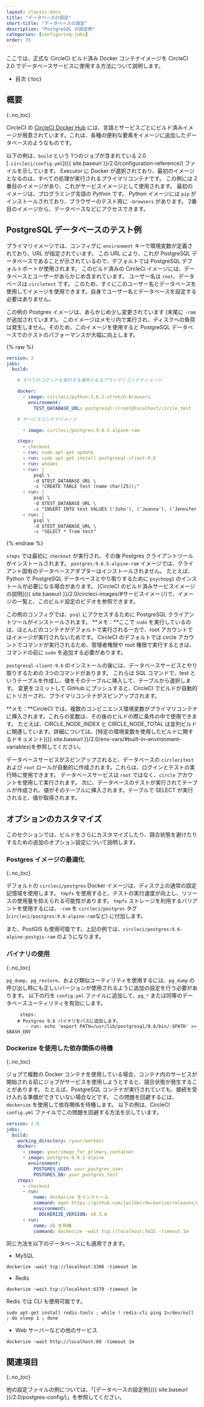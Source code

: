 ```yaml
---
layout: classic-docs
title: "データベースの設定"
short-title: "データベースの設定"
description: "PostgreSQL の設定例"
categories: [configuring-jobs]
order: 35
---
```


ここでは、正式な CircleCI ビルド済み Docker コンテナイメージを CircleCI 2.0 でデータベースサービスに使用する方法について説明します。

- 目次
{:toc}

## 概要
{:.no_toc}

CircleCI の [CircleCI Docker Hub](https://hub.docker.com/r/circleci/) には、言語とサービスごとにビルド済みイメージが用意されています。これは、各種の便利な要素をイメージに追加したデータベースのようなものです。

以下の例は、`build` という 1つのジョブが含まれている 2.0 [`.circleci/config.yml`]({{ site.baseurl }}/2.0/configuration-reference/) ファイルを示しています。 Executor に Docker が選択されており、最初のイメージとなるのは、すべての処理が実行されるプライマリコンテナです。 この例には 2番目のイメージがあり、これがサービスイメージとして使用されます。 最初のイメージは、プログラミング言語の Python です。 Python イメージには `pip` がインストールされており、ブラウザーのテスト用に `-browsers` があります。 2番目のイメージから、データベースなどにアクセスできます。

## PostgreSQL データベースのテスト例

プライマリイメージでは、コンフィグに `environment` キーで環境変数が定義されており、URL が指定されています。 この URL により、これが PostgreSQL データベースであることが示されているので、デフォルトでは PostgreSQL デフォルトポートが使用されます。 このビルド済みの CircleCi イメージには、データベースとユーザーがあらかじめ含まれています。 ユーザー名は `root`、データベースは `circletest` です。 このため、すぐにこのユーザー名とデータベースを使用してイメージを使用できます。自身でユーザー名とデータベースを設定する必要はありません。

この例の Postgres イメージは、あらかじめ少し変更されています (末尾に `-ram` が追加されています)。 このイメージはメモリ内で実行され、ディスクへの負荷は発生しません。そのため、このイメージを使用すると PostgreSQL データベースでのテストのパフォーマンスが大幅に向上します。

{% raw %}

```yaml
version: 2
jobs:
  build:

    # すべてのコマンドを実行する場所となるプライマリコンテナイメージ

    docker:
      - image: circleci/python:3.6.2-stretch-browsers
        environment:
          TEST_DATABASE_URL: postgresql://root@localhost/circle_test

    # サービスコンテナイメージ

      - image: circleci/postgres:9.6.5-alpine-ram

    steps:
      - checkout
      - run: sudo apt-get update
      - run: sudo apt-get install postgresql-client-9.6
      - run: whoami
      - run: |
          psql \
          -d $TEST_DATABASE_URL \
          -c "CREATE TABLE test (name char(25));"
      - run: |
          psql \
          -d $TEST_DATABASE_URL \
          -c "INSERT INTO test VALUES ('John'), ('Joanna'), ('Jennifer');"
      - run: |
          psql \
          -d $TEST_DATABASE_URL \
          -c "SELECT * from test"
```

{% endraw %}

`steps` では最初に `checkout` が実行され、その後 Postgres クライアントツールがインストールされます。 `postgres:9.6.5-alpine-ram` イメージでは、クライアント固有のデータベースアダプターはインストールされません。 たとえば、Python で PostgreSQL データベースとやり取りするために `psychopg2` のインストールが必要になる場合があります。 [CircleCI のビルド済みサービスイメージの説明]({{ site.baseurl }}/2.0/circleci-images/#サービスイメージ)で、イメージの一覧と、このビルド設定のビデオを参照できます。

この例のコンフィグでは、`psql` にアクセスするために PostgreSQL クライアントツールがインストールされます。 **メモ：**ここで `sudo` を実行しているのは、ほとんどのコンテナがデフォルトで実行される一方で、root アカウントではイメージが実行されないためです。 CircleCI のデフォルトでは circle アカウントでコマンドが実行されるため、管理者権限や root 権限で実行するときは、コマンドの前に `sudo` を追加する必要があります。

`postgresql-client-9.6` のインストールの後には、データベースサービスとやり取りするための 3つのコマンドがあります。 これらは SQL コマンドで、test というテーブルを作成し、値をそのテーブルに挿入して、テーブルから選択します。 変更をコミットして GitHub にプッシュすると、CircleCI でビルドが自動的にトリガーされ、プライマリコンテナがスピンアップされます。

**メモ：**CircleCI では、複数のコンビニエンス環境変数がプライマリコンテナに挿入されます。これらの変数は、その後のビルドの際に条件の中で使用できます。 たとえば、CIRCLE_NODE_INDEX と CIRCLE_NODE_TOTAL は並列ビルドに関連しています。詳細については、[特定の環境変数を使用したビルドに関するドキュメント]({{ site.baseurl }}/2.0/env-vars/#built-in-environment-variables)を参照してください。

データベースサービスがスピンアップされると、データベースの `circlecitest` および `root` ロールが自動的に作成されます。これらは、ログインとテストの実行時に使用できます。 データベースサービスは `root` ではなく、`circle` アカウントを使用して実行されます。 次に、データベースのテストが実行されてテーブルが作成され、値がそのテーブルに挿入されます。テーブルで SELECT が実行されると、値が取得されます。

## オプションのカスタマイズ

このセクションでは、ビルドをさらにカスタマイズしたり、競合状態を避けたりするための追加のオプション設定について説明します。

### Postgres イメージの最適化
{:.no_toc}

デフォルトの `circleci/postgres` Docker イメージは、ディスク上の通常の固定記憶域を使用します。 `tmpfs` を使用すると、テストの実行速度が向上し、リソースの使用量を抑えられる可能性があります。 `tmpfs` ストレージを利用するバリアントを使用するには、`-ram` を `circleci/postgres` タグ (`circleci/postgres:9.6-alpine-ram`など) に付加します。

また、PostGIS も使用可能です。上記の例では、`circleci/postgres:9.6-alpine-postgis-ram` のようになります。

### バイナリの使用
{:.no_toc}

`pg_dump`、`pg_restore`、および類似ユーティリティを使用するには、`pg_dump` の呼び出し時にも正しいバージョンが使用されるように追加の設定を行う必要があります。 以下の行を `config.yml` ファイルに追加して、`pg_*` または同等のデータベースユーティリティを有効にします。

         steps:
        # Postgres 9.6 バイナリをパスに追加します。
           - run: echo 'export PATH=/usr/lib/postgresql/9.6/bin/:$PATH' >> $BASH_ENV


### Dockerize を使用した依存関係の待機
{:.no_toc}

ジョブで複数の Docker コンテナを使用している場合、コンテナ内のサービスが開始される前にジョブがサービスを使用しようとすると、競合状態が発生することがあります。 たとえば、PostgreSQL コンテナが実行されていても、接続を受け入れる準備ができていない場合などです。 この問題を回避するには、`dockerize` を使用して依存関係を待機します。 以下の例は、CircleCI `config.yml` ファイルでこの問題を回避する方法を示しています。

```yaml
version: 2.0
jobs:
  build:
    working_directory: /your/workdir
    docker:
      - image: your/image_for_primary_container
      - image: postgres:9.6.2-alpine
        environment:
          POSTGRES_USER: your_postgres_user
          POSTGRES_DB: your_postgres_test
    steps:
      - checkout
      - run:
          name: dockerize をインストール
          command: wget https://github.com/jwilder/dockerize/releases/download/$DOCKERIZE_VERSION/dockerize-linux-amd64-$DOCKERIZE_VERSION.tar.gz && sudo tar -C /usr/local/bin -xzvf dockerize-linux-amd64-$DOCKERIZE_VERSION.tar.gz && rm dockerize-linux-amd64-$DOCKERIZE_VERSION.tar.gz
          environment:
            DOCKERIZE_VERSION: v0.3.0
      - run:
          name: db を待機
          command: dockerize -wait tcp://localhost:5432 -timeout 1m
```

同じ方法を以下のデータベースにも適用できます。

- MySQL

`dockerize -wait tcp://localhost:3306 -timeout 1m`

- Redis

`dockerize -wait tcp://localhost:6379 -timeout 1m`

Redis では CLI も使用可能です。

`sudo apt-get install redis-tools ; while ! redis-cli ping 2>/dev/null ; do sleep 1 ; done`

- Web サーバーなどの他のサービス

`dockerize -wait http://localhost:80 -timeout 1m`

## 関連項目
{:.no_toc}

他の設定ファイルの例については、「[データベースの設定例]({{ site.baseurl }}/2.0/postgres-config/)」を参照してください。
